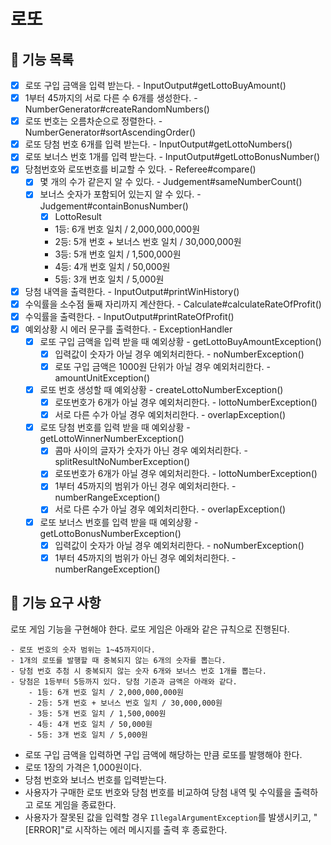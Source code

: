 # 로또

## 📄 기능 목록
- [x] 로또 구입 금액을 입력 받는다. - InputOutput#getLottoBuyAmount()
- [x] 1부터 45까지의 서로 다른 수 6개를 생성한다. - NumberGenerator#createRandomNumbers()
- [x] 로또 번호는 오름차순으로 정렬한다. - NumberGenerator#sortAscendingOrder()
- [x] 로또 당첨 번호 6개를 입력 받는다. - InputOutput#getLottoNumbers()
- [x] 로또 보너스 번호 1개를 입력 받는다. - InputOutput#getLottoBonusNumber()
- [x] 당첨번호와 로또번호를 비교할 수 있다. - Referee#compare()
  - [x] 몇 개의 수가 같은지 알 수 있다. - Judgement#sameNumberCount()
  - [x] 보너스 숫자가 포함되어 있는지 알 수 있다. - Judgement#containBonusNumber()
    - [x] LottoResult
    - 1등: 6개 번호 일치 / 2,000,000,000원
    - 2등: 5개 번호 + 보너스 번호 일치 / 30,000,000원
    - 3등: 5개 번호 일치 / 1,500,000원
    - 4등: 4개 번호 일치 / 50,000원
    - 5등: 3개 번호 일치 / 5,000원
- [x] 당첨 내역을 출력한다. - InputOutput#printWinHistory()
- [x] 수익률을 소수점 둘째 자리까지 계산한다. - Calculate#calculateRateOfProfit()
- [x] 수익률을 출력한다. - InputOutput#printRateOfProfit()
- [x] 예외상황 시 에러 문구를 출력한다. - ExceptionHandler
  - [x] 로또 구입 금액을 입력 받을 때 예외상황 - getLottoBuyAmountException()
    - [x] 입력값이 숫자가 아닐 경우 예외처리한다. - noNumberException()
    - [x] 로또 구입 금액은 1000원 단위가 아닐 경우 예외처리한다. - amountUnitException()
  - [x] 로또 번호 생성할 때 예외상황 - createLottoNumberException()
    - [x] 로또번호가 6개가 아닐 경우 예외처리한다. - lottoNumberException()
    - [x] 서로 다른 수가 아닐 경우 예외처리한다. - overlapException()
  - [x] 로또 당첨 번호를 입력 받을 때 예외상황 - getLottoWinnerNumberException()
    - [x] 콤마 사이의 글자가 숫자가 아닌 경우 예외처리한다. - splitResultNoNumberException()
    - [x] 로또번호가 6개가 아닐 경우 예외처리한다. - lottoNumberException()
    - [x] 1부터 45까지의 범위가 아닌 경우 예외처리한다. - numberRangeException()
    - [x] 서로 다른 수가 아닐 경우 예외처리한다. - overlapException()
  - [x] 로또 보너스 번호를 입력 받을 때 예외상황 - getLottoBonusNumberException()
    - [x] 입력값이 숫자가 아닐 경우 예외처리한다. - noNumberException()
    - [x] 1부터 45까지의 범위가 아닌 경우 예외처리한다. - numberRangeException()

## 📑 기능 요구 사항
로또 게임 기능을 구현해야 한다. 로또 게임은 아래와 같은 규칙으로 진행된다.

```
- 로또 번호의 숫자 범위는 1~45까지이다.
- 1개의 로또를 발행할 때 중복되지 않는 6개의 숫자를 뽑는다.
- 당첨 번호 추첨 시 중복되지 않는 숫자 6개와 보너스 번호 1개를 뽑는다.
- 당첨은 1등부터 5등까지 있다. 당첨 기준과 금액은 아래와 같다.
    - 1등: 6개 번호 일치 / 2,000,000,000원
    - 2등: 5개 번호 + 보너스 번호 일치 / 30,000,000원
    - 3등: 5개 번호 일치 / 1,500,000원
    - 4등: 4개 번호 일치 / 50,000원
    - 5등: 3개 번호 일치 / 5,000원
```

- 로또 구입 금액을 입력하면 구입 금액에 해당하는 만큼 로또를 발행해야 한다.
- 로또 1장의 가격은 1,000원이다.
- 당첨 번호와 보너스 번호를 입력받는다.
- 사용자가 구매한 로또 번호와 당첨 번호를 비교하여 당첨 내역 및 수익률을 출력하고 로또 게임을 종료한다.
- 사용자가 잘못된 값을 입력할 경우 `IllegalArgumentException`를 발생시키고, "[ERROR]"로 시작하는 에러 메시지를 출력 후 종료한다.

